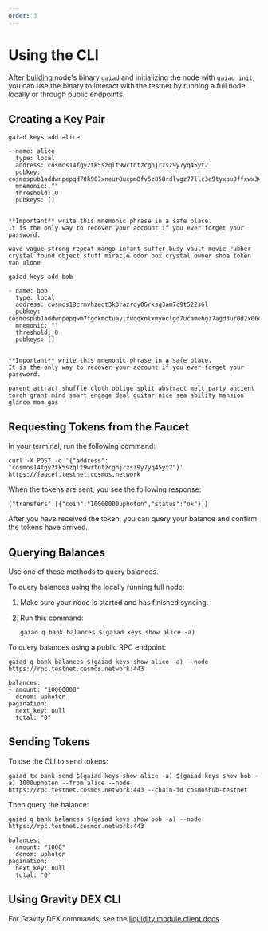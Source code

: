 ```yaml
---
order: 3
---
```


# Using the CLI

After [building](./building-binary.md) node's binary `gaiad` and initializing the node with `gaiad init`, you can use the binary to interact with the testnet by running a full node locally or through public endpoints.

## Creating a Key Pair

```
gaiad keys add alice
```

```
- name: alice
  type: local
  address: cosmos14fgy2tk5szqlt9wrtntzcghjrzsz9y7yq45yt2
  pubkey: cosmospub1addwnpepqd70k907xneur8ucpm8fv5z858rdlvgz77llc3a9tyxpu0ffxwx3v988mnr
  mnemonic: ""
  threshold: 0
  pubkeys: []


**Important** write this mnemonic phrase in a safe place.
It is the only way to recover your account if you ever forget your password.

wave vague strong repeat mango infant suffer busy vault movie rubber crystal found object stuff miracle odor box crystal owner shoe token van alone
```

```
gaiad keys add bob
```

```
- name: bob
  type: local
  address: cosmos18crmvhzeqt3k3razrqy06rksg3am7c9t522s6l
  pubkey: cosmospub1addwnpepqwm7fgdkmctuaylxvqqknlxmyeclgd7ucamehgz7agd3ur0d2x06cq5xlj9
  mnemonic: ""
  threshold: 0
  pubkeys: []


**Important** write this mnemonic phrase in a safe place.
It is the only way to recover your account if you ever forget your password.

parent attract shuffle cloth oblige split abstract melt party ancient torch grant mind smart engage deal guitar nice sea ability mansion glance mom gas
```

## Requesting Tokens from the Faucet

In your terminal, run the following command:

```
curl -X POST -d '{"address": "cosmos14fgy2tk5szqlt9wrtntzcghjrzsz9y7yq45yt2"}' https://faucet.testnet.cosmos.network
```

When the tokens are sent, you see the following response:

```
{"transfers":[{"coin":"10000000uphoton","status":"ok"}]}
```

After you have received the token, you can query your balance and confirm the tokens have arrived.

## Querying Balances

Use one of these methods to query balances.

To query balances using the locally running full node:

1. Make sure your node is started and has finished syncing.

1. Run this command:

    ```
    gaiad q bank balances $(gaiad keys show alice -a)
    ```

To query balances using a public RPC endpoint:

```
gaiad q bank balances $(gaiad keys show alice -a) --node https://rpc.testnet.cosmos.network:443
```

```
balances:
- amount: "10000000"
  denom: uphoton
pagination:
  next_key: null
  total: "0"
```

## Sending Tokens

To use the CLI to send tokens:

```
gaiad tx bank send $(gaiad keys show alice -a) $(gaiad keys show bob -a) 1000uphoton --from alice --node https://rpc.testnet.cosmos.network:443 --chain-id cosmoshub-testnet
```

Then query the balance:

```
gaiad q bank balances $(gaiad keys show bob -a) --node https://rpc.testnet.cosmos.network:443
```

```
balances:
- amount: "1000"
  denom: uphoton
pagination:
  next_key: null
  total: "0"
```

## Using Gravity DEX CLI 

For Gravity DEX commands, see the [liquidity module client docs](https://github.com/tendermint/liquidity/blob/develop/doc/client.md).